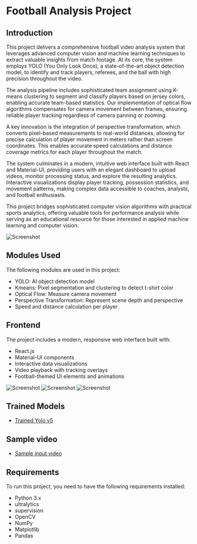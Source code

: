 # Football Analysis Project

## Introduction
This project delivers a comprehensive football video analysis system that leverages advanced computer vision and machine learning techniques to extract valuable insights from match footage. At its core, the system employs YOLO (You Only Look Once), a state-of-the-art object detection model, to identify and track players, referees, and the ball with high precision throughout the video.

The analysis pipeline includes sophisticated team assignment using K-means clustering to segment and classify players based on jersey colors, enabling accurate team-based statistics. Our implementation of optical flow algorithms compensates for camera movement between frames, ensuring reliable player tracking regardless of camera panning or zooming.

A key innovation is the integration of perspective transformation, which converts pixel-based measurements to real-world distances, allowing for precise calculation of player movement in meters rather than screen coordinates. This enables accurate speed calculations and distance coverage metrics for each player throughout the match.

The system culminates in a modern, intuitive web interface built with React and Material-UI, providing users with an elegant dashboard to upload videos, monitor processing status, and explore the resulting analytics. Interactive visualizations display player tracking, possession statistics, and movement patterns, making complex data accessible to coaches, analysts, and football enthusiasts.

This project bridges sophisticated computer vision algorithms with practical sports analytics, offering valuable tools for performance analysis while serving as an educational resource for those interested in applied machine learning and computer vision.

![Screenshot](https://i.ibb.co/HTTNzBRH/Screenshot-2025-03-07-220838.png)

## Modules Used
The following modules are used in this project:
- YOLO: AI object detection model
- Kmeans: Pixel segmentation and clustering to detect t-shirt color
- Optical Flow: Measure camera movement
- Perspective Transformation: Represent scene depth and perspective
- Speed and distance calculation per player

## Frontend
The project includes a modern, responsive web interface built with:
- React.js
- Material-UI components
- Interactive data visualizations
- Video playback with tracking overlays
- Football-themed UI elements and animations

![Screenshot](https://i.ibb.co/d0fK3NP5/Screenshot-2025-03-07-224229.png)
![Screenshot](https://i.ibb.co/99cz39bd/Screenshot-2025-03-07-224239.png)
![Screenshot](https://i.ibb.co/20mPw2QY/Screenshot-2025-03-07-224254.png)

## Trained Models
- [Trained Yolo v5](https://drive.google.com/file/d/1DC2kCygbBWUKheQ_9cFziCsYVSRw6axK/view?usp=sharing)

## Sample video
-  [Sample input video](https://drive.google.com/file/d/1t6agoqggZKx6thamUuPAIdN_1zR9v9S_/view?usp=sharing)

## Requirements
To run this project, you need to have the following requirements installed:
- Python 3.x
- ultralytics
- supervision
- OpenCV
- NumPy
- Matplotlib
- Pandas